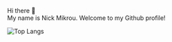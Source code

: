  Hi there 👋 \
My name is Nick Mikrou. Welcome to my Github profile!


![Top Langs](https://github-readme-stats.vercel.app/api/top-langs/?username=Nick-Mikrou&theme=graywhite)

